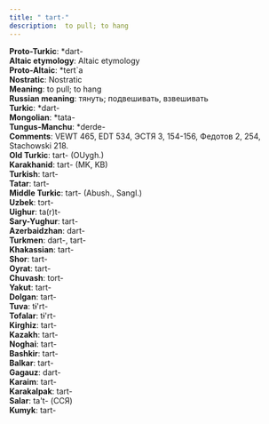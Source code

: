 ```yaml
---
title: " tart-"
description:  to pull; to hang
---
```


<strong>Proto-Turkic</strong>:  *dart-<br>
<strong>Altaic etymology</strong>:  Altaic etymology<br>
<strong> Proto-Altaic</strong>:  *tert`a<br>
<strong>Nostratic</strong>:  Nostratic<br>
<strong>Meaning</strong>:  to pull; to hang<br>
<strong>Russian meaning</strong>:  тянуть; подвешивать, взвешивать<br>
<strong>Turkic</strong>:  *dart-<br>
<strong>Mongolian</strong>:  *tata-<br>
<strong>Tungus-Manchu</strong>:  *derde-<br>
<strong>Comments</strong>:  VEWT 465, EDT 534, ЭСТЯ 3, 154-156, Федотов 2, 254, Stachowski 218.<br>
<strong>Old Turkic</strong>:  tart- (OUygh.)<br>
<strong>Karakhanid</strong>:  tart- (MK, KB)<br>
<strong>Turkish</strong>:  tart-<br>
<strong>Tatar</strong>:  tart-<br>
<strong>Middle Turkic</strong>:  tart- (Abush., Sangl.)<br>
<strong>Uzbek</strong>:  tɔrt-<br>
<strong>Uighur</strong>:  ta(r)t-<br>
<strong>Sary-Yughur</strong>:  tart-<br>
<strong>Azerbaidzhan</strong>:  dart-<br>
<strong>Turkmen</strong>:  dart-, tart-<br>
<strong>Khakassian</strong>:  tart-<br>
<strong>Shor</strong>:  tart-<br>
<strong>Oyrat</strong>:  tart-<br>
<strong>Chuvash</strong>:  tort-<br>
<strong>Yakut</strong>:  tart-<br>
<strong>Dolgan</strong>:  tart-<br>
<strong>Tuva</strong>:  tɨ'rt-<br>
<strong>Tofalar</strong>:  tɨ'rt-<br>
<strong>Kirghiz</strong>:  tart-<br>
<strong>Kazakh</strong>:  tart-<br>
<strong>Noghai</strong>:  tart-<br>
<strong>Bashkir</strong>:  tart-<br>
<strong>Balkar</strong>:  tart-<br>
<strong>Gagauz</strong>:  dart-<br>
<strong>Karaim</strong>:  tart-<br>
<strong>Karakalpak</strong>:  tart-<br>
<strong>Salar</strong>:  ta't- (ССЯ)<br>
<strong>Kumyk</strong>:  tart-<br>


